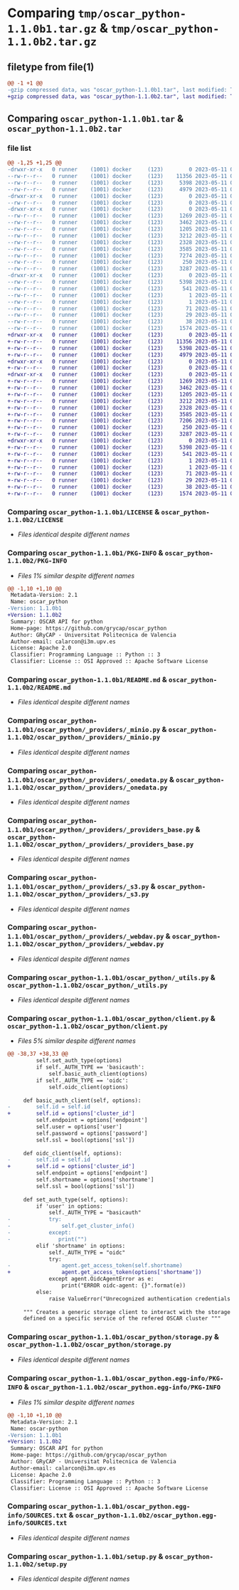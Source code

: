 # Comparing `tmp/oscar_python-1.1.0b1.tar.gz` & `tmp/oscar_python-1.1.0b2.tar.gz`

## filetype from file(1)

```diff
@@ -1 +1 @@
-gzip compressed data, was "oscar_python-1.1.0b1.tar", last modified: Thu May 11 08:09:28 2023, max compression
+gzip compressed data, was "oscar_python-1.1.0b2.tar", last modified: Thu May 11 09:07:42 2023, max compression
```

## Comparing `oscar_python-1.1.0b1.tar` & `oscar_python-1.1.0b2.tar`

### file list

```diff
@@ -1,25 +1,25 @@
-drwxr-xr-x   0 runner    (1001) docker     (123)        0 2023-05-11 08:09:28.925472 oscar_python-1.1.0b1/
--rw-r--r--   0 runner    (1001) docker     (123)    11356 2023-05-11 08:09:19.000000 oscar_python-1.1.0b1/LICENSE
--rw-r--r--   0 runner    (1001) docker     (123)     5398 2023-05-11 08:09:28.925472 oscar_python-1.1.0b1/PKG-INFO
--rw-r--r--   0 runner    (1001) docker     (123)     4979 2023-05-11 08:09:19.000000 oscar_python-1.1.0b1/README.md
-drwxr-xr-x   0 runner    (1001) docker     (123)        0 2023-05-11 08:09:28.925472 oscar_python-1.1.0b1/oscar_python/
--rw-r--r--   0 runner    (1001) docker     (123)        0 2023-05-11 08:09:19.000000 oscar_python-1.1.0b1/oscar_python/__init__.py
-drwxr-xr-x   0 runner    (1001) docker     (123)        0 2023-05-11 08:09:28.925472 oscar_python-1.1.0b1/oscar_python/_providers/
--rw-r--r--   0 runner    (1001) docker     (123)     1269 2023-05-11 08:09:19.000000 oscar_python-1.1.0b1/oscar_python/_providers/_minio.py
--rw-r--r--   0 runner    (1001) docker     (123)     3462 2023-05-11 08:09:19.000000 oscar_python-1.1.0b1/oscar_python/_providers/_onedata.py
--rw-r--r--   0 runner    (1001) docker     (123)     1205 2023-05-11 08:09:19.000000 oscar_python-1.1.0b1/oscar_python/_providers/_providers_base.py
--rw-r--r--   0 runner    (1001) docker     (123)     3212 2023-05-11 08:09:19.000000 oscar_python-1.1.0b1/oscar_python/_providers/_s3.py
--rw-r--r--   0 runner    (1001) docker     (123)     2328 2023-05-11 08:09:19.000000 oscar_python-1.1.0b1/oscar_python/_providers/_webdav.py
--rw-r--r--   0 runner    (1001) docker     (123)     3585 2023-05-11 08:09:19.000000 oscar_python-1.1.0b1/oscar_python/_utils.py
--rw-r--r--   0 runner    (1001) docker     (123)     7274 2023-05-11 08:09:19.000000 oscar_python-1.1.0b1/oscar_python/client.py
--rw-r--r--   0 runner    (1001) docker     (123)      250 2023-05-11 08:09:19.000000 oscar_python-1.1.0b1/oscar_python/local_test.py
--rw-r--r--   0 runner    (1001) docker     (123)     3287 2023-05-11 08:09:19.000000 oscar_python-1.1.0b1/oscar_python/storage.py
-drwxr-xr-x   0 runner    (1001) docker     (123)        0 2023-05-11 08:09:28.925472 oscar_python-1.1.0b1/oscar_python.egg-info/
--rw-r--r--   0 runner    (1001) docker     (123)     5398 2023-05-11 08:09:28.000000 oscar_python-1.1.0b1/oscar_python.egg-info/PKG-INFO
--rw-r--r--   0 runner    (1001) docker     (123)      541 2023-05-11 08:09:28.000000 oscar_python-1.1.0b1/oscar_python.egg-info/SOURCES.txt
--rw-r--r--   0 runner    (1001) docker     (123)        1 2023-05-11 08:09:28.000000 oscar_python-1.1.0b1/oscar_python.egg-info/dependency_links.txt
--rw-r--r--   0 runner    (1001) docker     (123)        1 2023-05-11 08:09:28.000000 oscar_python-1.1.0b1/oscar_python.egg-info/not-zip-safe
--rw-r--r--   0 runner    (1001) docker     (123)       71 2023-05-11 08:09:28.000000 oscar_python-1.1.0b1/oscar_python.egg-info/requires.txt
--rw-r--r--   0 runner    (1001) docker     (123)       29 2023-05-11 08:09:28.000000 oscar_python-1.1.0b1/oscar_python.egg-info/top_level.txt
--rw-r--r--   0 runner    (1001) docker     (123)       38 2023-05-11 08:09:28.925472 oscar_python-1.1.0b1/setup.cfg
--rw-r--r--   0 runner    (1001) docker     (123)     1574 2023-05-11 08:09:19.000000 oscar_python-1.1.0b1/setup.py
+drwxr-xr-x   0 runner    (1001) docker     (123)        0 2023-05-11 09:07:42.624426 oscar_python-1.1.0b2/
+-rw-r--r--   0 runner    (1001) docker     (123)    11356 2023-05-11 09:07:26.000000 oscar_python-1.1.0b2/LICENSE
+-rw-r--r--   0 runner    (1001) docker     (123)     5398 2023-05-11 09:07:42.624426 oscar_python-1.1.0b2/PKG-INFO
+-rw-r--r--   0 runner    (1001) docker     (123)     4979 2023-05-11 09:07:26.000000 oscar_python-1.1.0b2/README.md
+drwxr-xr-x   0 runner    (1001) docker     (123)        0 2023-05-11 09:07:42.624426 oscar_python-1.1.0b2/oscar_python/
+-rw-r--r--   0 runner    (1001) docker     (123)        0 2023-05-11 09:07:26.000000 oscar_python-1.1.0b2/oscar_python/__init__.py
+drwxr-xr-x   0 runner    (1001) docker     (123)        0 2023-05-11 09:07:42.624426 oscar_python-1.1.0b2/oscar_python/_providers/
+-rw-r--r--   0 runner    (1001) docker     (123)     1269 2023-05-11 09:07:26.000000 oscar_python-1.1.0b2/oscar_python/_providers/_minio.py
+-rw-r--r--   0 runner    (1001) docker     (123)     3462 2023-05-11 09:07:26.000000 oscar_python-1.1.0b2/oscar_python/_providers/_onedata.py
+-rw-r--r--   0 runner    (1001) docker     (123)     1205 2023-05-11 09:07:26.000000 oscar_python-1.1.0b2/oscar_python/_providers/_providers_base.py
+-rw-r--r--   0 runner    (1001) docker     (123)     3212 2023-05-11 09:07:26.000000 oscar_python-1.1.0b2/oscar_python/_providers/_s3.py
+-rw-r--r--   0 runner    (1001) docker     (123)     2328 2023-05-11 09:07:26.000000 oscar_python-1.1.0b2/oscar_python/_providers/_webdav.py
+-rw-r--r--   0 runner    (1001) docker     (123)     3585 2023-05-11 09:07:26.000000 oscar_python-1.1.0b2/oscar_python/_utils.py
+-rw-r--r--   0 runner    (1001) docker     (123)     7206 2023-05-11 09:07:26.000000 oscar_python-1.1.0b2/oscar_python/client.py
+-rw-r--r--   0 runner    (1001) docker     (123)      250 2023-05-11 09:07:26.000000 oscar_python-1.1.0b2/oscar_python/local_test.py
+-rw-r--r--   0 runner    (1001) docker     (123)     3287 2023-05-11 09:07:26.000000 oscar_python-1.1.0b2/oscar_python/storage.py
+drwxr-xr-x   0 runner    (1001) docker     (123)        0 2023-05-11 09:07:42.624426 oscar_python-1.1.0b2/oscar_python.egg-info/
+-rw-r--r--   0 runner    (1001) docker     (123)     5398 2023-05-11 09:07:42.000000 oscar_python-1.1.0b2/oscar_python.egg-info/PKG-INFO
+-rw-r--r--   0 runner    (1001) docker     (123)      541 2023-05-11 09:07:42.000000 oscar_python-1.1.0b2/oscar_python.egg-info/SOURCES.txt
+-rw-r--r--   0 runner    (1001) docker     (123)        1 2023-05-11 09:07:42.000000 oscar_python-1.1.0b2/oscar_python.egg-info/dependency_links.txt
+-rw-r--r--   0 runner    (1001) docker     (123)        1 2023-05-11 09:07:42.000000 oscar_python-1.1.0b2/oscar_python.egg-info/not-zip-safe
+-rw-r--r--   0 runner    (1001) docker     (123)       71 2023-05-11 09:07:42.000000 oscar_python-1.1.0b2/oscar_python.egg-info/requires.txt
+-rw-r--r--   0 runner    (1001) docker     (123)       29 2023-05-11 09:07:42.000000 oscar_python-1.1.0b2/oscar_python.egg-info/top_level.txt
+-rw-r--r--   0 runner    (1001) docker     (123)       38 2023-05-11 09:07:42.624426 oscar_python-1.1.0b2/setup.cfg
+-rw-r--r--   0 runner    (1001) docker     (123)     1574 2023-05-11 09:07:26.000000 oscar_python-1.1.0b2/setup.py
```

### Comparing `oscar_python-1.1.0b1/LICENSE` & `oscar_python-1.1.0b2/LICENSE`

 * *Files identical despite different names*

### Comparing `oscar_python-1.1.0b1/PKG-INFO` & `oscar_python-1.1.0b2/PKG-INFO`

 * *Files 1% similar despite different names*

```diff
@@ -1,10 +1,10 @@
 Metadata-Version: 2.1
 Name: oscar_python
-Version: 1.1.0b1
+Version: 1.1.0b2
 Summary: OSCAR API for python
 Home-page: https://github.com/grycap/oscar_python
 Author: GRyCAP - Universitat Politecnica de Valencia
 Author-email: calarcon@i3m.upv.es
 License: Apache 2.0
 Classifier: Programming Language :: Python :: 3
 Classifier: License :: OSI Approved :: Apache Software License
```

### Comparing `oscar_python-1.1.0b1/README.md` & `oscar_python-1.1.0b2/README.md`

 * *Files identical despite different names*

### Comparing `oscar_python-1.1.0b1/oscar_python/_providers/_minio.py` & `oscar_python-1.1.0b2/oscar_python/_providers/_minio.py`

 * *Files identical despite different names*

### Comparing `oscar_python-1.1.0b1/oscar_python/_providers/_onedata.py` & `oscar_python-1.1.0b2/oscar_python/_providers/_onedata.py`

 * *Files identical despite different names*

### Comparing `oscar_python-1.1.0b1/oscar_python/_providers/_providers_base.py` & `oscar_python-1.1.0b2/oscar_python/_providers/_providers_base.py`

 * *Files identical despite different names*

### Comparing `oscar_python-1.1.0b1/oscar_python/_providers/_s3.py` & `oscar_python-1.1.0b2/oscar_python/_providers/_s3.py`

 * *Files identical despite different names*

### Comparing `oscar_python-1.1.0b1/oscar_python/_providers/_webdav.py` & `oscar_python-1.1.0b2/oscar_python/_providers/_webdav.py`

 * *Files identical despite different names*

### Comparing `oscar_python-1.1.0b1/oscar_python/_utils.py` & `oscar_python-1.1.0b2/oscar_python/_utils.py`

 * *Files identical despite different names*

### Comparing `oscar_python-1.1.0b1/oscar_python/client.py` & `oscar_python-1.1.0b2/oscar_python/client.py`

 * *Files 5% similar despite different names*

```diff
@@ -38,37 +38,33 @@
         self.set_auth_type(options)
         if self._AUTH_TYPE == 'basicauth':
             self.basic_auth_client(options)
         if self._AUTH_TYPE == 'oidc':
             self.oidc_client(options)
 
     def basic_auth_client(self, options):
-        self.id = self.id
+        self.id = options['cluster_id']
         self.endpoint = options['endpoint']
         self.user = options['user']
         self.password = options['password']
         self.ssl = bool(options['ssl'])
 
     def oidc_client(self, options):
-        self.id = self.id
+        self.id = options['cluster_id']
         self.endpoint = options['endpoint']
         self.shortname = options['shortname']
         self.ssl = bool(options['ssl'])
 
     def set_auth_type(self, options):
         if 'user' in options:
             self._AUTH_TYPE = "basicauth"
-            try:
-                self.get_cluster_info()
-            except:
-               print("")
         elif 'shortname' in options:
             self._AUTH_TYPE = "oidc"
             try:
-                agent.get_access_token(self.shortname)
+                agent.get_access_token(options['shortname'])
             except agent.OidcAgentError as e:
                 print("ERROR oidc-agent: {}".format(e))
         else:
             raise ValueError("Unrecognized authentication credentials in options")
 
     """ Creates a generic storage client to interact with the storage providers 
     defined on a specific service of the refered OSCAR cluster """
```

### Comparing `oscar_python-1.1.0b1/oscar_python/storage.py` & `oscar_python-1.1.0b2/oscar_python/storage.py`

 * *Files identical despite different names*

### Comparing `oscar_python-1.1.0b1/oscar_python.egg-info/PKG-INFO` & `oscar_python-1.1.0b2/oscar_python.egg-info/PKG-INFO`

 * *Files 1% similar despite different names*

```diff
@@ -1,10 +1,10 @@
 Metadata-Version: 2.1
 Name: oscar-python
-Version: 1.1.0b1
+Version: 1.1.0b2
 Summary: OSCAR API for python
 Home-page: https://github.com/grycap/oscar_python
 Author: GRyCAP - Universitat Politecnica de Valencia
 Author-email: calarcon@i3m.upv.es
 License: Apache 2.0
 Classifier: Programming Language :: Python :: 3
 Classifier: License :: OSI Approved :: Apache Software License
```

### Comparing `oscar_python-1.1.0b1/oscar_python.egg-info/SOURCES.txt` & `oscar_python-1.1.0b2/oscar_python.egg-info/SOURCES.txt`

 * *Files identical despite different names*

### Comparing `oscar_python-1.1.0b1/setup.py` & `oscar_python-1.1.0b2/setup.py`

 * *Files identical despite different names*

